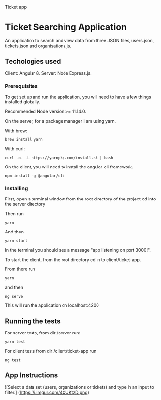 Ticket app

# Ticket Searching Application

An application to search and view data from three JSON files, users.json, tickets.json and organisations.js.

## Techologies used

Client: Angular 8.
Server: Node Express.js.



### Prerequisites

To get set up and run the application, you will need to have a few things installed globally.

Recommended Node version >= 11.14.0.


On the server, for a package manager I am using yarn.

With brew: 

```
brew install yarn
```

With curl:
```
curl -o- -L https://yarnpkg.com/install.sh | bash
```

On the client, you will need to install the angular-cli framework.

```
npm install -g @angular/cli
```


### Installing

First, open a terminal window from the root directory of the project cd into the server directory

Then run

```
yarn
```

And then

```
yarn start
```

In the terminal you should see a message "app listening on port 3000!".


To start the client, from the root directory cd in to client/ticket-app.

From there run 
```
yarn
```
and then

```
ng serve
```

This will run the application on localhost:4200

## Running the tests

For server tests, from dir /server run:

```
yarn test
```

For client tests from dir /client/ticket-app run 

```ng test```


## App Instructions

![Select a data set (users, organizations or tickets) and type in an input to filter.]
(https://i.imgur.com/4CUKtzD.png)



